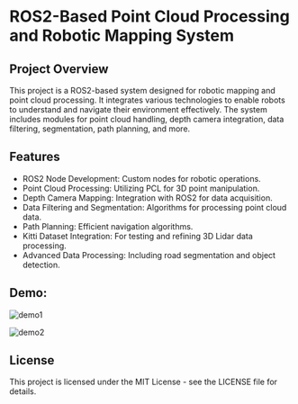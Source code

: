 # ROS2-Based Point Cloud Processing and Robotic Mapping System

## Project Overview

This project is a ROS2-based system designed for robotic mapping and point cloud processing. It integrates various technologies to enable robots to understand and navigate their environment effectively. The system includes modules for point cloud handling, depth camera integration, data filtering, segmentation, path planning, and more.

## Features

- ROS2 Node Development: Custom nodes for robotic operations.
- Point Cloud Processing: Utilizing PCL for 3D point manipulation.
- Depth Camera Mapping: Integration with ROS2 for data acquisition.
- Data Filtering and Segmentation: Algorithms for processing point cloud data.
- Path Planning: Efficient navigation algorithms.
- Kitti Dataset Integration: For testing and refining 3D Lidar data processing.
- Advanced Data Processing: Including road segmentation and object detection.

## Demo:
![demo1](https://github.com/AryanKumarNadipally/ROS2-Based-Point-Cloud-Processing-and-Robotic-Mapping-System/assets/143588978/ca0264fa-bcf4-4a4e-8add-bd4af8698639)

![demo2](https://github.com/AryanKumarNadipally/ROS2-Based-Point-Cloud-Processing-and-Robotic-Mapping-System/assets/143588978/3215d372-7d0e-465f-b259-605fa793eb22)

## License
This project is licensed under the MIT License - see the LICENSE file for details.


